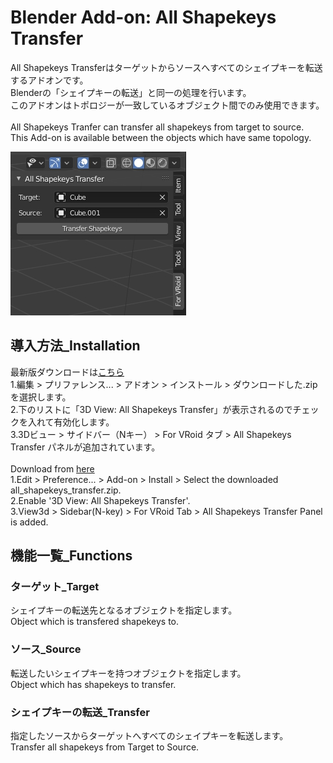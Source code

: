 # Blender Add-on: All Shapekeys Transfer
All Shapekeys Transferはターゲットからソースへすべてのシェイプキーを転送するアドオンです。  
Blenderの「シェイプキーの転送」と同一の処理を行います。  
このアドオンはトポロジーが一致しているオブジェクト間でのみ使用できます。  
<br>
All Shapekeys Tranfer can transfer all shapekeys from target to source.  
This Add-on is available between the objects which have same topology.  

![アドオン画像](./doc/all_shapekeys_transfer.jpg)

## 導入方法_Installation
最新版ダウンロードは[こちら](https://github.com/3str6/all_shapekeys_transfer/releases/download/v1.0/all_shapekeys_transfer.zip)  
1.編集 > プリファレンス... > アドオン > インストール > ダウンロードした.zipを選択します。  
2.下のリストに「3D View: All Shapekeys Transfer」が表示されるのでチェックを入れて有効化します。  
3.3Dビュー > サイドバー（Nキー） > For VRoid タブ > All Shapekeys Transfer パネルが追加されています。  
<br>
Download from [here](https://github.com/3str6/all_shapekeys_transfer/releases/download/v1.0/all_shapekeys_transfer.zip)  
1.Edit > Preference... > Add-on > Install > Select the downloaded all_shapekeys_transfer.zip.  
2.Enable '3D View: All Shapekeys Transfer'.  
3.View3d > Sidebar(N-key) > For VRoid Tab > All Shapekeys Transfer Panel is added.  

## 機能一覧_Functions
### ターゲット_Target
シェイプキーの転送先となるオブジェクトを指定します。  
Object which is transfered shapekeys to.  

### ソース_Source
転送したいシェイプキーを持つオブジェクトを指定します。  
Object which has shapekeys to transfer.  

### シェイプキーの転送_Transfer 
指定したソースからターゲットへすべてのシェイプキーを転送します。  
Transfer all shapekeys from Target to Source.  

